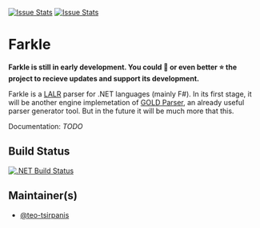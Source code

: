 [![Issue Stats](https://img.shields.io/issuestats/i/github/teo-tsirpanis/farkle.svg)](http://issuestats.com/github/teo-tsirpanis/farkle)
[![Issue Stats](https://img.shields.io/issuestats/p/github/teo-tsirpanis/farkle.svg)](http://issuestats.com/github/teo-tsirpanis/farkle)

# Farkle

__Farkle is still in early development. You could 👀 or even better ⭐ the project to recieve updates and support its development.__

Farkle is a [LALR](https://en.wikipedia.org/wiki/LALR_parser) parser for .NET languages (mainly F#). In its first stage, it will be another engine implemetation of [GOLD Parser](http://goldparser.org/), an already useful parser generator tool. But in the future it will be much more that this.

Documentation: _TODO_

## Build Status
[![.NET Build Status](https://img.shields.io/appveyor/ci/teo-tsirpanis/farkle/master.svg)](https://ci.appveyor.com/project/teo-tsirpanis/farkle)

## Maintainer(s)

- [@teo-tsirpanis](https://github.com/teo-tsirpanis)
